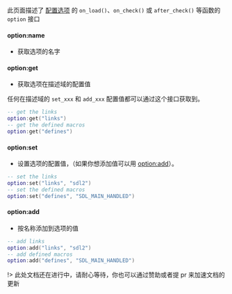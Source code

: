 
此页面描述了 [配置选项](zh-cn/manual/configuration_option.md) 的 `on_load()`、`on_check()` 或 `after_check()` 等函数的 `option` 接口

#### option:name

- 获取选项的名字

#### option:get

- 获取选项在描述域的配置值

任何在描述域的 `set_xxx` 和 `add_xxx` 配置值都可以通过这个接口获取到。

```lua
-- get the links
option:get("links")
-- get the defined macros
option:get("defines")
```

#### option:set

- 设置选项的配置值，（如果你想添加值可以用 [option:add](#optionadd)）。

```lua
-- set the links
option:set("links", "sdl2")
-- set the defined macros
option:set("defines", "SDL_MAIN_HANDLED")
```

#### option:add

- 按名称添加到选项的值

```lua
-- add links
option:add("links", "sdl2")
-- add defined macros
option:add("defines", "SDL_MAIN_HANDLED")
```

!> 此处文档还在进行中，请耐心等待，你也可以通过赞助或者提 pr 来加速文档的更新


